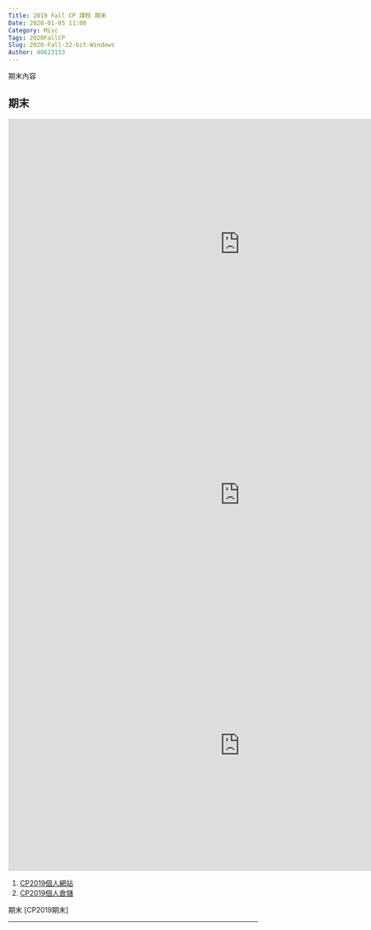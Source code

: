 ```yaml
---
Title: 2019 Fall CP 課程 期末
Date: 2020-01-05 11:00
Category: Misc
Tags: 2020FallCP
Slug: 2020-Fall-32-bit-Windows
Author: 40623153
---
```


期末內容

<!-- PELICAN_END_SUMMARY -->

期末
----


<iframe width="934" height="506" src="https://www.youtube.com/embed/9XQEz6ZREb0" frameborder="0" allow="accelerometer; autoplay; encrypted-media; gyroscope; picture-in-picture" allowfullscreen></iframe>

<iframe width="934" height="506" src="https://www.youtube.com/embed/O05x3kxWKHs" frameborder="0" allow="accelerometer; autoplay; encrypted-media; gyroscope; picture-in-picture" allowfullscreen></iframe>

<iframe width="934" height="506" src="https://www.youtube.com/embed/QMMV-U8NHC0" frameborder="0" allow="accelerometer; autoplay; encrypted-media; gyroscope; picture-in-picture" allowfullscreen></iframe>


 1. [CP2019個人網站]
 2. [CP2019個人倉儲]


期末 [CP2019期末]

[CP2019個人網站]: https://40623153.github.io/cp2019/content/index.html

[CP2019個人倉儲]: https://github.com/40623153/cp2019



----


